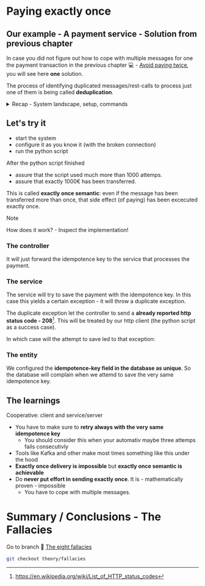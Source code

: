 # Paying exactly once

## Our example - A payment service - Solution from previous chapter

In case you did not figure out how to cope with multiple messages for one the payment transaction in the previous chapter :computer: - [Avoid paying twice](https://github.com/in-der-kothe/exactly-once-semantics/tree/code/avoid-paying-twice), you will see here **one** solution.

The process of identifying duplicated messages/rest-calls to process just one of them is being called **deduplication**.

<details>
  <summary>Recap - System landscape, setup, commands</summary>

## Prerequisites

See :computer: [A Naive payment system](https://github.com/in-der-kothe/exactly-once-semantics/tree/code/naive-payment-system)
  
### System landscape
![image](architecture.svg)

### REST-Services and known commands / REST-calls
- `payment.http` / [payment.http](https://github.com/in-der-kothe/exactly-once-semantics/blob/code/never-pay-too-little/payment.http)
  - use `STATS-Endpoint` to assure no money has been transferred
  - use `DIRECT-Payments-Endpoint` ONE time to transfer ONE €.
  - use `Delete all transactions` to delete all the money 💸
- `toxi.http` / [toxi.http](https://github.com/in-der-kothe/exactly-once-semantics/blob/code/never-pay-too-little/toxi.http)
  - use 'Configure Proxy' to configure the toxi proxy
  - `set upstream-reset-peer toxic` - a broken connection before the request reaches the payment services, with a likelyhood of 30%
  - `set downstream-reset-peer toxic` - a broken connection after the request should return to client, again with a likelyhood of 30%

### System setup -  not essential but maybe helpful
Make sure, all services are shutdown and the system is 'clear' to start again with a slightly different behaviour.

Setup your system as before:
```bash
./build-and-run-docker.sh
# or
./build-and-run-podman.sh

# you can skip this, when you still have the venv directory from the previous chapter and have activated that environment
python3 -m venv venv
source ./venv/bin/activate
pip install -r requirements.txt
```
</details>

## Let's try it

* start the system
* configure it as you know it (with the broken connection)
* run the python script

After the python script finished
* assure that the script used much more than 1000 attemps.
* assure that exactly 1000€ has been transferred.

This is called **exactly once semantic**: even if the message has been transferred more than once, that side effect (of paying) has been excecuted exactly once.

> [!NOTE]
> How does it work? - Inspect the implementation!

### The controller

It will just forward the idempotence key to the service that processes the payment.

### The service

The service will try to save the payment with the idempotence key. In this case this yields a certain exception - it will throw a duplicate exception. 

The duplicate exception let the controller to send a **already reported http status code - 208**[^1]. This will be treated by our http client (the python script as a success case).

In which case will the attempt to save led to that exception:

### The entity

We configured the **idempotence-key field in the database as unique**. So the database will complain when we attemd to save the very same idempotence key.

## The learnings

Cooperative: client and service/server
- You have to make sure to **retry always with the very same idempotence key**
  - You should consider this when your automativ maybe three attemps fails consecutivly
- Tools like Kafka and other make most times something like this under the hood
- **Exactly once delivery is impossible** but **exactly once semantic is achievable**
- Do **never put effort in sending exactly once**. It is - mathematically proven - impossible
  - You have to cope with multiple messages.

# Summary / Conclusions - The Fallacies
Go to branch :book: [The eight fallacies](https://github.com/in-der-kothe/exactly-once-semantics/tree/theory/fallacies)

```bash
git checkout theory/fallacies
```

[^1]: https://en.wikipedia.org/wiki/List_of_HTTP_status_codes
